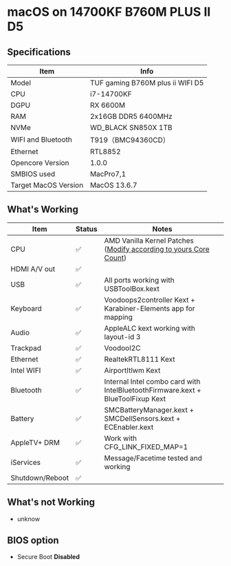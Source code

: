 # macOS on 14700KF B760M PLUS II D5

## Specifications

| Item                 | Info                             |
| -------------------- | -------------------------------- |
| Model                | TUF gaming B760M plus ii WIFI D5 |
| CPU                  | i7-14700KF                       |
| DGPU                 | RX 6600M                         |
| RAM                  | 2x16GB  DDR5 6400MHz             |
| NVMe                 | WD_BLACK SN850X 1TB              |
| WIFI and Bluetooth   | T919（BMC94360CD）               |
| Ethernet             | RTL8852                          |
| Opencore Version     | 1.0.0                            |
| SMBIOS used          | MacPro7,1                        |
| Target MacOS Version | MacOS 13.6.7                     |

## What's Working

| Item            | Status | Notes                                                        |
| --------------- | ------ | ------------------------------------------------------------ |
| CPU             | ✅      | AMD Vanilla Kernel Patches ([Modify according to yours Core Count](https://github.com/AMD-OSX/AMD_Vanilla)) |
| HDMI A/V out    | ✅      |                                                              |
| USB             | ✅      | All ports working with USBToolBox.kext                       |
| Keyboard        | ✅      | Voodoops2controller Kext + Karabiner-Elements app for mapping |
| Audio           | ✅      | AppleALC kext working with layout-id 3                       |
| Trackpad        | ✅      | VoodooI2C                                                    |
| Ethernet        | ✅      | RealtekRTL8111 Kext                                          |
| Intel WIFI      | ✅      | AirportItlwm Kext                                            |
| Bluetooth       | ✅      | Internal Intel combo card with IntelBluetoothFirmware.kext + BlueToolFixup Kext |
| Battery         | ✅      | SMCBatteryManager.kext + SMCDellSensors.kext + ECEnabler.kext |
| AppleTV+ DRM    | ✅      | Work with CFG_LINK_FIXED_MAP=1                               |
| iServices       | ✅      | Message/Facetime tested and working                          |
| Shutdown/Reboot | ✅      |                                                              |

## What's not Working

* unknow

## BIOS option
* Secure Boot **Disabled**